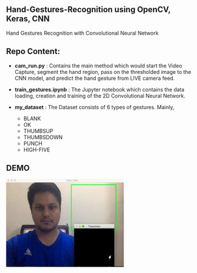 ## Hand-Gestures-Recognition using OpenCV, Keras, CNN 
Hand Gestures Recognition with Convolutional Neural Network

## Repo Content:
- **cam_run.py** : Contains the main method which would start the Video Capture, segment the hand region, pass on the thresholded image to the CNN model, and predict the hand gesture from LIVE camera feed.

- **train_gestures.ipynb** : The Jupyter notebook which contains the data loading, creation and training of the 2D Convolutional Neural Network. 

- **my_dataset** : The Dataset consists of 6 types of gestures. Mainly, 
  - BLANK
  - OK
  - THUMBSUP
  - THUMBSDOWN
  - PUNCH
  - HIGH-FIVE

## DEMO
![](optimized.gif)
